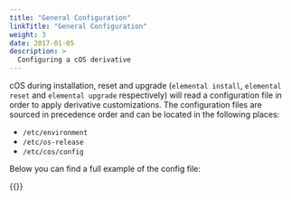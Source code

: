 ```yaml
---
title: "General Configuration"
linkTitle: "General Configuration"
weight: 3
date: 2017-01-05
description: >
  Configuring a cOS derivative
---
```



cOS during installation, reset and upgrade (`elemental install`, `elemental reset` and `elemental upgrade` respectively) will read a configuration file in order to apply derivative customizations. The configuration files are sourced in precedence order and can be located in the following places:

- `/etc/environment`
- `/etc/os-release`
- `/etc/cos/config`

Below you can find a full example of the config file:

{{<githubembed repo="rancher-sandbox/cos-toolkit" file="packages/cos-config/cos-config" lang="bash">}}
